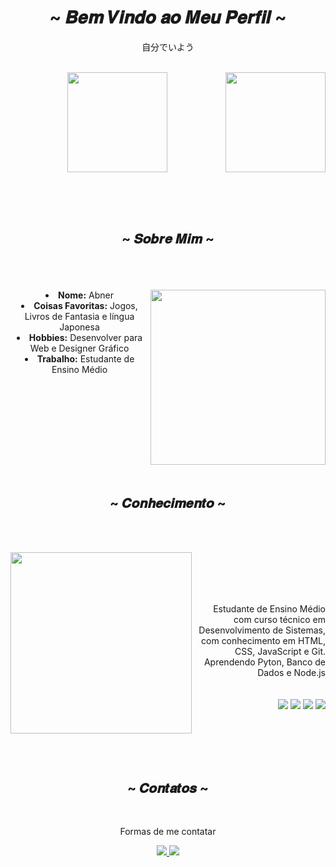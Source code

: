 <body>
<h1 align="center">~ 𝑩𝒆𝒎 𝑽𝒊𝒏𝒅𝒐 𝒂𝒐 𝑴𝒆𝒖 𝑷𝒆𝒓𝒇𝒊𝒍 ~</h1>
  <center>
<div align="center">

<p>自分でいよう</p>
<br>
</div>
<div>
  <img height="160em" src="https://github-readme-stats.vercel.app/api?username=SourCandy21&show_icons=true&theme=calm" />
  <img align="right" height="160em" src="https://github-readme-stats.vercel.app/api/top-langs/?username=SourCandy21&layout=compact&langs_count=16&theme=calm"/>
</div>

  <br><br><br>
<div>
<h2 align="center">  ~ 𝑺𝒐𝒃𝒓𝒆 𝑴𝒊𝒎 ~  </h2>
  <br><br><br>
  <div align="center">
<img height="280px" src="https://github.com/SourCandy21/SourCandy21/assets/120055292/47f8a732-4311-4248-b8bf-dfab2162afbc" align="right">
 
 </div>
  
<li>
 <b>Nome:</b> Abner</li>
 
<li>
<b>Coisas Favoritas:</b> Jogos, Livros de Fantasia e língua Japonesa </li>

<li>
<b>Hobbies:</b> Desenvolver para Web e Designer Gráfico </li>

<li>
<b>Trabalho:</b> Estudante de Ensino Médio </li>

<br><br><br>
</div> 
<br><br><br><br><br>
<div>
<h2 align="center">  ~ 𝑪𝒐𝒏𝒉𝒆𝒄𝒊𝒎𝒆𝒏𝒕𝒐 ~ </h2>
 <br><br>
<p>
  <div align="center">
<img height="290px" src="https://i.pinimg.com/originals/70/37/d4/7037d478852af21357f038fac2d2e9f6.gif" align="left">
  </div>
</div>
<div>
  <br>
<p align="right">
<br><br><br>
 Estudante de Ensino Médio com curso técnico em Desenvolvimento de Sistemas, com conhecimento em HTML, CSS, JavaScript e Git. Aprendendo Pyton, Banco de Dados e Node.js
 <br><br><br>
<img src="https://img.shields.io/badge/html5%20-%23E34F26.svg?&style=for-the-badge&logo=html5&logoColor=white"/> 
<img src="https://img.shields.io/badge/css3%20-%231572B6.svg?&style=for-the-badge&logo=css3&logoColor=white"/>
<img src="https://img.shields.io/badge/javascript%20-%23323330.svg?&style=for-the-badge&logo=javascript&logoColor=%23F7DF1E"/> 
<img src="https://img.shields.io/badge/git%20-%23F05033.svg?&style=for-the-badge&logo=git&logoColor=white"/> 
</p>
<br><br>
</div>
<br><br>
<h2 align="center"> ~ 𝑪𝒐𝒏𝒕𝒂𝒕𝒐𝒔 ~ </h2>
<br>
<p align="center">Formas de me contatar <br>
<p align="center">
  <a href="mailto: abcdmartins40@gmail.com">
    <img src="https://img.shields.io/badge/Gmail-D14836?style=for-the-badge&logo=gmail&logoColor=white">
  </a>
   <a href="https://www.linkedin.com/in/abner-camargo-b28009258/">
    <img src="https://img.shields.io/badge/LinkedIn-0077B5?style=for-the-badge&logo=linkedin&logoColor=white">
  </a>
</p>
</div>

<br><br><br>
